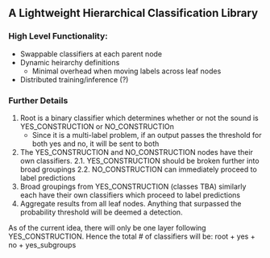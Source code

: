 ## A Lightweight Hierarchical Classification Library

### High Level Functionality:
- Swappable classifiers at each parent node
- Dynamic heirarchy definitions
    - Minimal overhead when moving labels across leaf nodes
- Distributed training/inference (?)

### Further Details

1. Root is a binary classifier which determines whether or not the sound is YES_CONSTRUCTION or NO_CONSTRUCTIOn
    - Since it is a multi-label problem, if an output passes the threshold for both yes and no, it will be sent to both
2. The YES_CONSTRUCTION and NO_CONSTRUCTION nodes have their own classifiers. 
    2.1. YES_CONSTRUCTION should be broken further into broad groupings 
    2.2. NO_CONSTRUCTION can immediately proceed to label predictions
3. Broad groupings from YES_CONSTRUCTION (classes TBA) similarly each have their own classifiers which proceed to label predictions
4. Aggregate results from all leaf nodes. Anything that surpassed the probability threshold will be deemed a detection. 

As of the current idea, there will only be one layer following YES_CONSTRUCTION. Hence the total # of classifiers will be:
    root + yes + no + yes_subgroups
